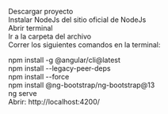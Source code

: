Descargar proyecto<br>
Instalar NodeJs del sitio oficial de NodeJs <br>
Abrir terminal<br>
Ir a la carpeta del archivo<br>
Correr los siguientes comandos en la terminal:<br>

npm install -g @angular/cli@latest<br>
npm install --legacy-peer-deps<br>
npm install --force<br>
npm install @ng-bootstrap/ng-bootstrap@13<br>
ng serve<br>
Abrir: http://localhost:4200/<br>
